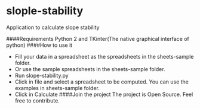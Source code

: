 slople-stability
================

Application to calculate slope stability

####Requirements
Python 2 and TKinter(The native graphical interface of python)
####How to use it
* Fill your data in a spreadsheet as the spreadsheets in the sheets-sample folder.
* Or use the sample spreadsheets in the sheets-sample folder.
* Run slope-stability.py
* Click in file and select a spreadsheet to be computed. You can use the examples in sheets-sample folder.
* Click in Calculate
####Join the project
The project is Open Source. Feel free to contribute.

